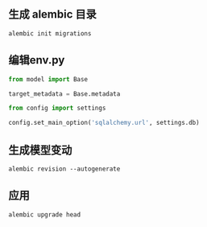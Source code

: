 ## 生成 alembic 目录
```shell
alembic init migrations
```

## 编辑env.py

```python
from model import Base

target_metadata = Base.metadata

from config import settings

config.set_main_option('sqlalchemy.url', settings.db)
```

## 生成模型变动
```shell
alembic revision --autogenerate
```

## 应用
```shell
alembic upgrade head
```